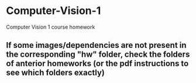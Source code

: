 # Computer-Vision-1
Computer Vision 1 course homework
## If some images/dependencies are not present in the corresponding "hw" folder, check the folders of anterior homeworks (or the pdf instructions to see which folders exactly)
